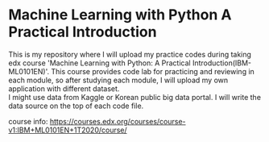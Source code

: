 # Machine Learning with Python A Practical Introduction
This is my repository where I will upload my practice codes during taking edx course 'Machine Learning with Python: A Practical Introduction(IBM-ML0101EN)'. 
This course provides code lab for practicing and reviewing in each module, so after studying each module, I will upload my own application with different dataset.  
I might use data from Kaggle or Korean public big data portal. I will write the data source on the top of each code file.

course info: https://courses.edx.org/courses/course-v1:IBM+ML0101EN+1T2020/course/

